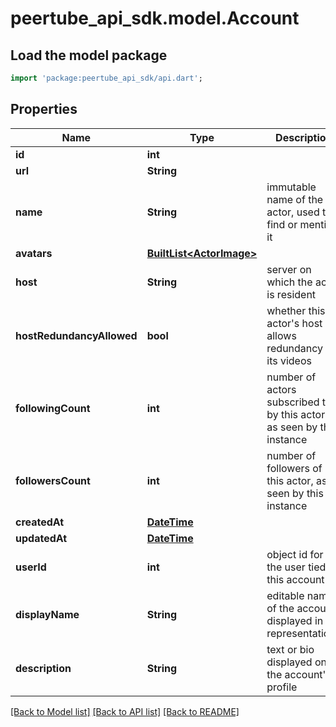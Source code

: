 # peertube_api_sdk.model.Account

## Load the model package
```dart
import 'package:peertube_api_sdk/api.dart';
```

## Properties
Name | Type | Description | Notes
------------ | ------------- | ------------- | -------------
**id** | **int** |  | [optional] 
**url** | **String** |  | [optional] 
**name** | **String** | immutable name of the actor, used to find or mention it | [optional] 
**avatars** | [**BuiltList&lt;ActorImage&gt;**](ActorImage.md) |  | [optional] 
**host** | **String** | server on which the actor is resident | [optional] 
**hostRedundancyAllowed** | **bool** | whether this actor's host allows redundancy of its videos | [optional] 
**followingCount** | **int** | number of actors subscribed to by this actor, as seen by this instance | [optional] 
**followersCount** | **int** | number of followers of this actor, as seen by this instance | [optional] 
**createdAt** | [**DateTime**](DateTime.md) |  | [optional] 
**updatedAt** | [**DateTime**](DateTime.md) |  | [optional] 
**userId** | **int** | object id for the user tied to this account | [optional] 
**displayName** | **String** | editable name of the account, displayed in its representations | [optional] 
**description** | **String** | text or bio displayed on the account's profile | [optional] 

[[Back to Model list]](../README.md#documentation-for-models) [[Back to API list]](../README.md#documentation-for-api-endpoints) [[Back to README]](../README.md)


